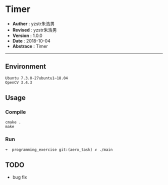 # Timer
- **Auther** : yzstr朱浩男
- **Revised** : yzstr朱浩男
- **Version** : 1.0.0
- **Date** : 2018-10-04
- **Abstrace** : Timer

--- 
## Environment
```
Ubuntu 7.3.0-27ubuntu1~18.04
OpenCV 3.4.3
```

## Usage
### Compile
```
cmake .
make
```
### Run
```
➜  programming_exercise git:(aero_task) ✗ ./main
```

## TODO
- bug fix